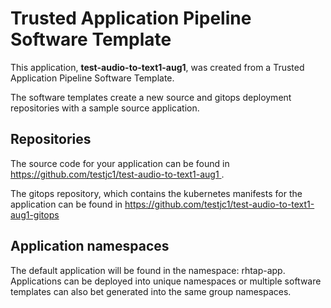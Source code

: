 # Trusted Application Pipeline Software Template

This application, **test-audio-to-text1-aug1**, was created from a Trusted Application Pipeline Software Template.

The software templates create a new source and gitops deployment repositories with a sample source application. 

## Repositories

The source code for your application can be found in [https://github.com/testjc1/test-audio-to-text1-aug1 ](https://github.com/testjc1/test-audio-to-text1-aug1 ).
 
The gitops repository, which contains the kubernetes manifests for the application can be found in 
[https://github.com/testjc1/test-audio-to-text1-aug1-gitops ](https://github.com/testjc1/test-audio-to-text1-aug1-gitops ) 

## Application namespaces 

The default application will be found in the namespace: rhtap-app. Applications can be deployed into unique namespaces or multiple software templates can also bet generated into the same group namespaces.  